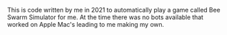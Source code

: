This is code written by me in 2021 to automatically play a game called Bee Swarm Simulator for me. At the time there was no bots available that worked on Apple Mac's leading to me making my own.